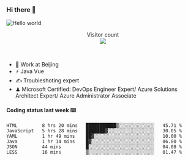 ### Hi there 👋

<img src="https://raw.githubusercontent.com/sagar-viradiya/sagar-viradiya/master/resources/banner.png" alt="Hello world">
<p align="center"> 
  Visitor count<br/>
  <img src="https://profile-counter.glitch.me/youszoe/count.svg" />
</p>
<br/>

- 🍻 Work at Beijing 
- ⚡ Java Vue
- ✍️ Troubleshoting expert
- ♟  Microsoft Certified: DevOps Engineer Expert/ Azure Solutions Architect Expert/ Azure Administrator Associate

#### Coding status last week ⌨️

<!--START_SECTION:waka-->

```text
HTML         8 hrs 20 mins   ███████████▒░░░░░░░░░░░░░   45.71 %
JavaScript   5 hrs 28 mins   ███████▓░░░░░░░░░░░░░░░░░   30.05 %
YAML         1 hr 49 mins    ██▓░░░░░░░░░░░░░░░░░░░░░░   10.00 %
Java         1 hr 14 mins    █▓░░░░░░░░░░░░░░░░░░░░░░░   06.80 %
JSON         44 mins         █░░░░░░░░░░░░░░░░░░░░░░░░   04.08 %
LESS         16 mins         ▒░░░░░░░░░░░░░░░░░░░░░░░░   01.47 %
```

<!--END_SECTION:waka-->

<br/>
<center><img src="http://ghchart.rshah.org/409ba5/yousazoe" alt="" /></center>


